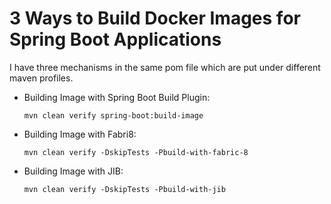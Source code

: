 # 3 Ways to Build Docker Images for Spring Boot Applications

I have three mechanisms in the same pom file which are put under different maven profiles.

- Building Image with Spring Boot Build Plugin:

    ```shell
    mvn clean verify spring-boot:build-image
    ```

- Building Image with Fabri8:

    ```shell
    mvn clean verify -DskipTests -Pbuild-with-fabric-8
    ```


- Building Image with JIB:

    ```shell
    mvn clean verify -DskipTests -Pbuild-with-jib
    ```
